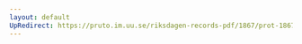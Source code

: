 ```yaml
---
layout: default
UpRedirect: https://pruto.im.uu.se/riksdagen-records-pdf/1867/prot-1867--fk--220/prot-1867--fk--220_001.pdf
---
```

